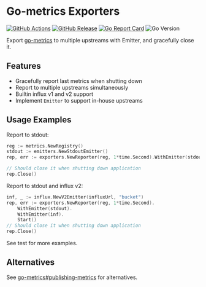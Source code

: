 Go-metrics Exporters
===

[![GitHub Actions](https://img.shields.io/github/actions/workflow/status/juvenn/metric-exporters/build.yml?branch=master&style=flat-square)](https://github.com/juvenn/metric-exporters/actions)
[![GitHub Release](https://img.shields.io/github/release/juvenn/metric-exporters/all.svg?style=flat-square)](https://github.com/juvenn/metric-exporters/releases)
[![Go Report Card](https://goreportcard.com/badge/github.com/juvenn/metric-exporters?style=flat-square)](https://goreportcard.com/report/github.com/juvenn/metric-exporters)
![Go Version](https://img.shields.io/github/go-mod/go-version/juvenn/metric-exporters?style=flat-square)


Export [go-metrics](https://github.com/rcrowley/go-metrics) to multiple upstreams with Emitter, and gracefully close it.

Features
---

* Gracefully report last metrics when shutting down
* Report to multiple upstreams simultaneously
* Builtin influx v1 and v2 support
* Implement `Emitter` to support in-house upstreams

Usage Examples
---

Report to stdout:

```go
reg := metrics.NewRegistry()
stdout := emitters.NewStdoutEmitter()
rep, err := exporters.NewReporter(reg, 1*time.Second).WithEmitter(stdout).Start()

// Should close it when shutting down application
rep.Close()
```

Report to stdout and influx v2:

```go
inf, _ := influx.NewV2Emitter(influxUrl, "bucket")
rep, err := exporters.NewReporter(reg, 1*time.Second).
	WithEmitter(stdout).
	WithEmitter(inf).
	Start()
// Should close it when shutting down application
rep.Close()
```

See test for more examples.

Alternatives
---

See [go-metrics#publishing-metrics](https://github.com/rcrowley/go-metrics#publishing-metrics) for alternatives.